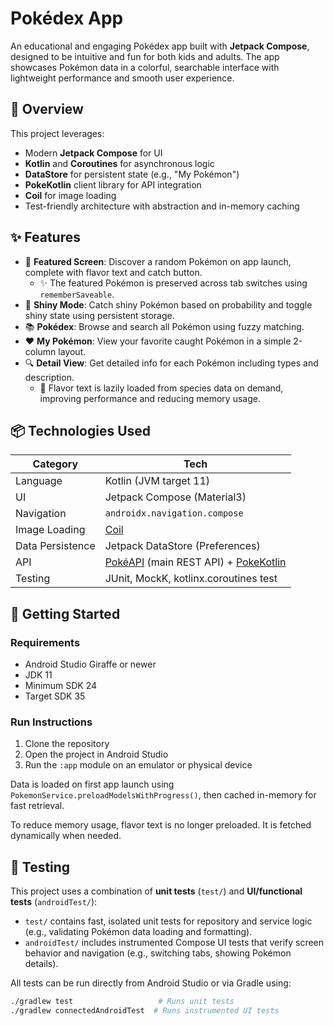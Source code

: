 # Pokédex App

An educational and engaging Pokédex app built with **Jetpack Compose**, designed to be intuitive and fun for both kids and adults. The app showcases Pokémon data in a colorful, searchable interface with lightweight performance and smooth user experience.

## 🧠 Overview

This project leverages:

- Modern **Jetpack Compose** for UI
- **Kotlin** and **Coroutines** for asynchronous logic
- **DataStore** for persistent state (e.g., "My Pokémon")
- **PokeKotlin** client library for API integration
- **Coil** for image loading
- Test-friendly architecture with abstraction and in-memory caching

## ✨ Features

- 🎲 **Featured Screen**: Discover a random Pokémon on app launch, complete with flavor text and catch button.
  - ✨ The featured Pokémon is preserved across tab switches using `rememberSaveable`.
- 🌟 **Shiny Mode**: Catch shiny Pokémon based on probability and toggle shiny state using persistent storage.
- 📚 **Pokédex**: Browse and search all Pokémon using fuzzy matching.
- ❤️ **My Pokémon**: View your favorite caught Pokémon in a simple 2-column layout.
- 🔍 **Detail View**: Get detailed info for each Pokémon including types and description.
  - 📝 Flavor text is lazily loaded from species data on demand, improving performance and reducing memory usage.

## 📦 Technologies Used

| Category         | Tech                                                                                                 |
| ---------------- | ---------------------------------------------------------------------------------------------------- |
| Language         | Kotlin (JVM target 11)                                                                               |
| UI               | Jetpack Compose (Material3)                                                                          |
| Navigation       | `androidx.navigation.compose`                                                                        |
| Image Loading    | [Coil](https://github.com/coil-kt/coil)                                                              |
| Data Persistence | Jetpack DataStore (Preferences)                                                                      |
| API              | [PokéAPI](https://pokeapi.co/) (main REST API) + [PokeKotlin](https://pokeapi.github.io/pokekotlin/) |
| Testing          | JUnit, MockK, kotlinx.coroutines test                                                                |

## 🏃 Getting Started

### Requirements

- Android Studio Giraffe or newer
- JDK 11
- Minimum SDK 24
- Target SDK 35

### Run Instructions

1. Clone the repository
2. Open the project in Android Studio
3. Run the `:app` module on an emulator or physical device

Data is loaded on first app launch using `PokemonService.preloadModelsWithProgress()`, then cached in-memory for fast retrieval.

To reduce memory usage, flavor text is no longer preloaded. It is fetched dynamically when needed.

## 🧪 Testing

This project uses a combination of **unit tests** (`test/`) and **UI/functional tests** (`androidTest/`):

- `test/` contains fast, isolated unit tests for repository and service logic (e.g., validating Pokémon data loading and formatting).
- `androidTest/` includes instrumented Compose UI tests that verify screen behavior and navigation (e.g., switching tabs, showing Pokémon details).

All tests can be run directly from Android Studio or via Gradle using:

```bash
./gradlew test                   # Runs unit tests
./gradlew connectedAndroidTest  # Runs instrumented UI tests
```
